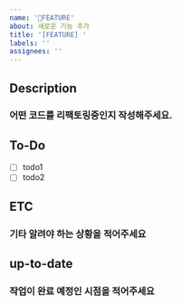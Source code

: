 ```yaml
---
name: '📒FEATURE'
about: 새로운 기능 추가
title: '[FEATURE] '
labels: ''
assignees: ''
---
```


## Description

### 어떤 코드를 리팩토링중인지 작성해주세요.

## To-Do

-   [ ] todo1
-   [ ] todo2

## ETC

### 기타 알려야 하는 상황을 적어주세요

## up-to-date

### 작업이 완료 예정인 시점을 적어주세요
